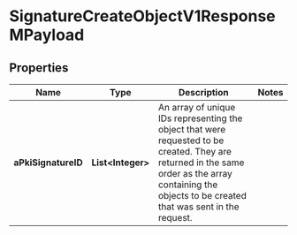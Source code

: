 

# SignatureCreateObjectV1ResponseMPayload

## Properties

Name | Type | Description | Notes
------------ | ------------- | ------------- | -------------
**aPkiSignatureID** | **List&lt;Integer&gt;** | An array of unique IDs representing the object that were requested to be created.  They are returned in the same order as the array containing the objects to be created that was sent in the request. | 




